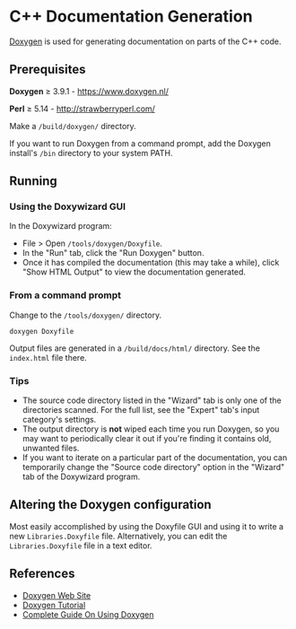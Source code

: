 # C++ Documentation Generation

[Doxygen](https://www.doxygen.nl/) is used for generating documentation on parts of the C++ code.


## Prerequisites

**Doxygen** &ge; 3.9.1 - https://www.doxygen.nl/

**Perl** &ge; 5.14 - http://strawberryperl.com/

Make a `/build/doxygen/` directory.

If you want to run Doxygen from a command prompt, add the Doxygen install's `/bin` directory to your system PATH.


## Running

### Using the Doxywizard GUI

In the Doxywizard program:
- File > Open `/tools/doxygen/Doxyfile`.
- In the "Run" tab, click the "Run Doxygen" button.
- Once it has compiled the documentation (this may take a while), click "Show HTML Output" to view the documentation generated.

### From a command prompt

Change to the `/tools/doxygen/` directory.

```
doxygen Doxyfile
```

Output files are generated in a `/build/docs/html/` directory. See the `index.html` file there.

### Tips

- The source code directory listed in the "Wizard" tab is only one of the directories scanned. For the full list, see the
"Expert" tab's input category's settings.
- The output directory is **not** wiped each time you run Doxygen, so you may want to periodically clear it out if you're
finding it contains old, unwanted files.
- If you want to iterate on a particular part of the documentation, you can temporarily change the "Source code directory"
option in the "Wizard" tab of the Doxywizard program.


## Altering the Doxygen configuration

Most easily accomplished by using the Doxyfile GUI and using it to write a new `Libraries.Doxyfile` file.
Alternatively, you can edit the `Libraries.Doxyfile` file in a text editor.


## References

- [Doxygen Web Site](https://www.doxygen.nl/)
- [Doxygen Tutorial](https://embeddedinventor.com/doxygen-tutorial-getting-started-using-doxygen-on-windows/)
- [Complete Guide On Using Doxygen](https://embeddedinventor.com/guide-to-configure-doxygen-to-document-c-source-code-for-beginners/)
